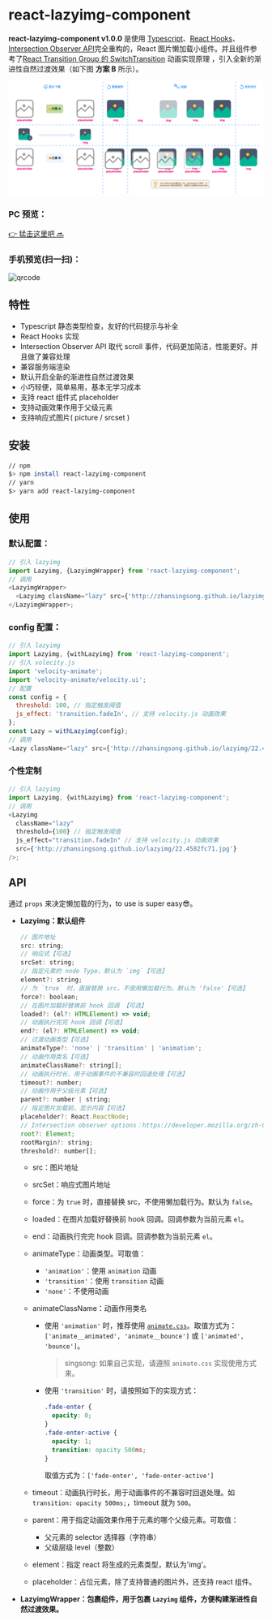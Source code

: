 # react-lazyimg-component

**react-lazyimg-component v1.0.0** 是使用 [Typescript](https://www.typescriptlang.org/)、[React Hooks](https://zh-hans.reactjs.org/docs/hooks-reference.html)、[Intersection Observer API](https://developer.mozilla.org/zh-CN/docs/Web/API/Intersection_Observer_API)完全重构的，React 图片懒加载小组件。并且组件参考了[React Transition Group 的 SwitchTransition](https://reactcommunity.org//switch-transition) 动画实现原理 ，引入全新的渐进性自然过渡效果（如下图 **方案 B** 所示）。

![](./lazyimg.png)

### PC 预览：

[:point_right: 猛击这里吧 :soon:](http://zhansingsong.github.io/lazyimg/)

### 手机预览(扫一扫)：

![qrcode](./qrcode.png)

## 特性

- Typescript 静态类型检查，友好的代码提示与补全
- React Hooks 实现
- Intersection Observer API 取代 scroll 事件，代码更加简洁，性能更好。并且做了兼容处理
- 兼容服务端渲染
- 默认开启全新的渐进性自然过渡效果
- 小巧轻便，简单易用，基本无学习成本
- 支持 react 组件式 placeholder
- 支持动画效果作用于父级元素
- 支持响应式图片( picture / srcset )

## 安装

```bash
// npm
$> npm install react-lazyimg-component
// yarn
$> yarn add react-lazyimg-component
```

## 使用

### 默认配置：

```js
// 引入 lazyimg
import Lazyimg, {LazyimgWrapper} from 'react-lazyimg-component';
// 调用
<LazyimgWrapper>
  <Lazyimg className="lazy" src={'http://zhansingsong.github.io/lazyimg/22.4582fc71.jpg'} />
</LazyimgWrapper>;
```

### config 配置：

```js
// 引入 lazyimg
import Lazyimg, {withLazyimg} from 'react-lazyimg-component';
// 引入 volecity.js
import 'velocity-animate';
import 'velocity-animate/velocity.ui';
// 配置
const config = {
  threshold: 100, // 指定触发阈值
  js_effect: 'transition.fadeIn', // 支持 velocity.js 动画效果
};
const Lazy = withLazyimg(config);
// 调用
<Lazy className="lazy" src={'http://zhansingsong.github.io/lazyimg/22.4582fc71.jpg'} />;
```

### 个性定制

```js
// 引入 lazyimg
import Lazyimg, {withLazyimg} from 'react-lazyimg-component';
// 调用
<Lazyimg
  className="lazy"
  threshold={100} // 指定触发阈值
  js_effect="transition.fadeIn" // 支持 velocity.js 动画效果
  src={'http://zhansingsong.github.io/lazyimg/22.4582fc71.jpg'}
/>;
```

## API

通过 `props` 来决定懒加载的行为，to use is super easy😎。

- **Lazyimg：默认组件**

  ```js
  // 图片地址
  src: string;
  // 响应式【可选】
  srcSet: string;
  // 指定元素的 node Type，默认为 `img`【可选】
  element?: string;
  // 为 `true` 时，直接替换 src，不使用懒加载行为。默认为 'false'【可选】
  force?: boolean;
  // 在图片加载好替换前 hook 回调 【可选】
  loaded?: (el?: HTMLElement) => void;
  // 动画执行完完 hook 回调【可选】
  end?: (el?: HTMLElement) => void;
  // 过渡动画类型【可选】
  animateType?: 'none' | 'transition' | 'animation';
  // 动画作用类名【可选】
  animateClassName?: string[];
  // 动画执行时长，用于动画事件的不兼容时回退处理【可选】
  timeout?: number;
  // 动画作用于父级元素【可选】
  parent?: number | string;
  // 指定图片加载前，显示内容【可选】
  placeholder?: React.ReactNode;
  // Intersection observer options：https://developer.mozilla.org/zh-CN/docs/Web/API/Intersection_Observer_API 【可选】
  root?: Element;
  rootMargin?: string;
  threshold?: number[];
  ```

  - src：图片地址
  - srcSet：响应式图片地址
  - force：为 `true` 时，直接替换 src，不使用懒加载行为。默认为 `false`。
  - loaded：在图片加载好替换前 hook 回调。回调参数为当前元素 `el`。
  - end：动画执行完完 hook 回调。回调参数为当前元素 `el`。
  - animateType：动画类型。可取值：

    - `'animation'`：使用 `animation` 动画
    - `'transition'`：使用 `transition` 动画
    - `'none'`：不使用动画

  - animateClassName：动画作用类名
    - 使用 `'animation'` 时，推荐使用 [`animate.css`](https://animate.style/)。取值方式为：`['animate__animated', 'animate__bounce']` 或 `['animated', 'bounce']`。
      > singsong: 如果自己实现，请遵照 `animate.css` 实现使用方式来。
    - 使用 `'transition'` 时，请按照如下的实现方式：
      ```css
      .fade-enter {
        opacity: 0;
      }
      .fade-enter-active {
        opacity: 1;
        transition: opacity 500ms;
      }
      ```
      取值方式为：`['fade-enter', 'fade-enter-active']`
  - timeout：动画执行时长，用于动画事件的不兼容时回退处理。如 `transition: opacity 500ms;`，timeout 就为 `500`。
  - parent：用于指定动画效果作用于元素的哪个父级元素。可取值：

    - 父元素的 selector 选择器（字符串）
    - 父级层级 level（整数）

  - element：指定 react 将生成的元素类型，默认为'img'。
  - placeholder：占位元素，除了支持普通的图片外，还支持 react 组件。

- **LazyimgWrapper：包裹组件，用于包裹 `Lazyimg` 组件，方便构建渐进性自然过渡效果。**
